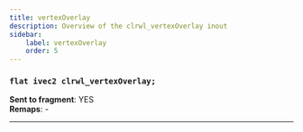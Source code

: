 ```yaml
---
title: vertexOverlay
description: Overview of the clrwl_vertexOverlay inout
sidebar:
    label: vertexOverlay
    order: 5
---
```


### `flat ivec2 clrwl_vertexOverlay;` 

**Sent to fragment**: YES  
**Remaps**: -  

---
